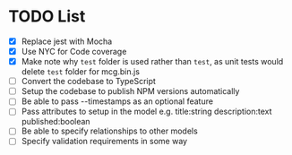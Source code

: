 # TODO List

- [x] Replace jest with Mocha
- [x] Use NYC for Code coverage
- [x] Make note why `test` folder is used rather than `test`, as unit tests would delete `test` folder for mcg.bin.js
- [ ] Convert the codebase to TypeScript
- [ ] Setup the codebase to publish NPM versions automatically
- [ ] Be able to pass --timestamps as an optional feature
- [ ] Pass attributes to setup in the model e.g. title:string description:text published:boolean
- [ ] Be able to specify relationships to other models
- [ ] Specify validation requirements in some way
